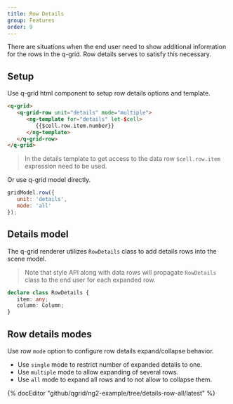 ```yaml
---
title: Row Details
group: Features
order: 9
---
```


There are situations when the end user need to show additional information for the rows in the q-grid. Row details serves to satisfy this necessary.

## Setup

Use q-grid html component to setup row details options and template.

```html
<q-grid>
   <q-grid-row unit="details" mode="multiple">
      <ng-template for="details" let-$cell>
         {{$cell.row.item.number}}
      </ng-template>
   </q-grid-row>
</q-grid>
```

> In the details template to get access to the data row `$cell.row.item` expression need to be used.

Or use q-grid model directly.

```javascript
gridModel.row({
   unit: 'details',
   mode: 'all'
});
```

## Details model

The q-grid renderer utilizes `RowDetails` class to add details rows into the scene model.

> Note that style API along with data rows will propagate `RowDetails` class to the end user for each expanded row.

```typescript
declare class RowDetails {
   item: any;
   column: Column;
}
```

## Row details modes

Use row `mode` option to configure row details expand/collapse behavior.

* Use `single` mode to restrict number of expanded details to one.
* Use `multiple` mode to allow expanding of several rows.
* Use `all` mode to expand all rows and to not allow to collapse them.

{% docEditor "github/qgrid/ng2-example/tree/details-row-all/latest" %}
